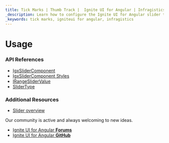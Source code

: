 ```yaml
---
title: Tick Marks | Thumb Track |  Ignite UI for Angular | Infragistics
_description: Learn how to configure the Ignite UI for Angular slider tick marks, and improve your data visualization by using angular slider step with convenient thumb track
_keywords: tick marks, igniteui for angular, infragistics
---
```


# Usage


### API References
<div class="divider--half"></div>

* [IgxSliderComponent]({environment:angularApiUrl}/classes/igxslidercomponent.html)
* [IgxSliderComponent Styles]({environment:sassApiUrl}/index.html#function-slider-theme)
* [IRangeSliderValue]({environment:angularApiUrl}/interfaces/irangeslidervalue.html)
* [SliderType]({environment:angularApiUrl}/enums/slidertype.html)


### Additional Resources

* [Slider overview](slider.md)

<div class="divider--half"></div>

Our community is active and always welcoming to new ideas.
* [Ignite UI for Angular **Forums**](https://www.infragistics.com/community/forums/f/ignite-ui-for-angular)
* [Ignite UI for Angular **GitHub**](https://github.com/IgniteUI/igniteui-angular)
